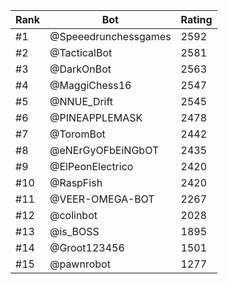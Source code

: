 Rank|Bot|Rating
---|---|---
#1|@Speeedrunchessgames|2592
#2|@TacticalBot|2581
#3|@DarkOnBot|2563
#4|@MaggiChess16|2547
#5|@NNUE_Drift|2545
#6|@PINEAPPLEMASK|2478
#7|@ToromBot|2442
#8|@eNErGyOFbEiNGbOT|2435
#9|@ElPeonElectrico|2420
#10|@RaspFish|2420
#11|@VEER-OMEGA-BOT|2267
#12|@colinbot|2028
#13|@is_BOSS|1895
#14|@Groot123456|1501
#15|@pawnrobot|1277
